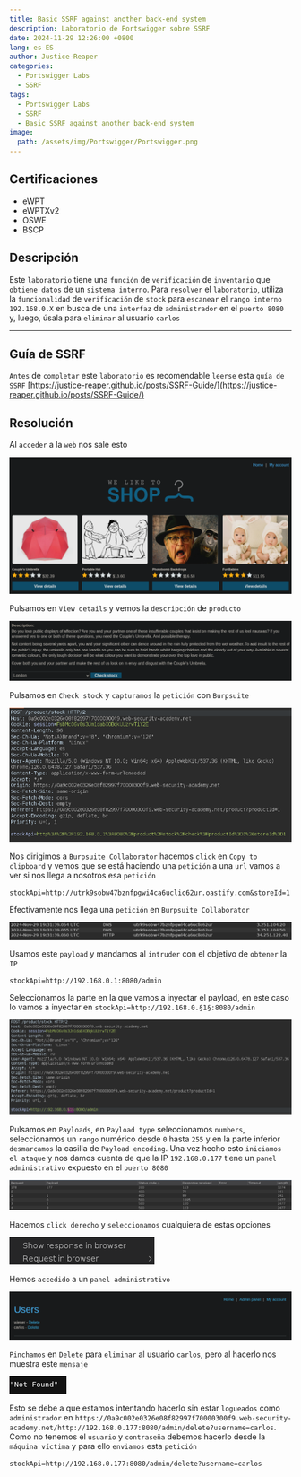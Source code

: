 ```yaml
---
title: Basic SSRF against another back-end system
description: Laboratorio de Portswigger sobre SSRF
date: 2024-11-29 12:26:00 +0800
lang: es-ES
author: Justice-Reaper
categories:
  - Portswigger Labs
  - SSRF
tags:
  - Portswigger Labs
  - SSRF
  - Basic SSRF against another back-end system
image:
  path: /assets/img/Portswigger/Portswigger.png
---
```


## Certificaciones

- eWPT
- eWPTXv2
- OSWE
- BSCP
  
## Descripción

Este `laboratorio` tiene una `función` de `verificación` de `inventario` que `obtiene datos` de un `sistema interno`. Para `resolver` el `laboratorio`, utiliza la `funcionalidad` de `verificación` de `stock` para `escanear` el `rango interno 192.168.0.X` en busca de una `interfaz` de `administrador` en el `puerto 8080` y, luego, úsala para `eliminar` al usuario `carlos`

---

## Guía de SSRF

`Antes` de `completar` este `laboratorio` es recomendable `leerse` esta `guía de SSRF` [https://justice-reaper.github.io/posts/SSRF-Guide/](https://justice-reaper.github.io/posts/SSRF-Guide/)

## Resolución

Al `acceder` a la `web` nos sale esto

![](/assets/img/SSRF-Lab-2/image_1.png)

Pulsamos en `View details` y vemos la `descripción` de `producto`

![](/assets/img/SSRF-Lab-2/image_2.png)

Pulsamos en `Check stock` y `capturamos` la `petición` con `Burpsuite`

![](/assets/img/SSRF-Lab-2/image_3.png)

Nos dirigimos a `Burpsuite Collaborator` hacemos `click` en `Copy to clipboard` y vemos que se está haciendo una `petición` a una `url` vamos a ver si nos llega a nosotros esa `petición`

```
stockApi=http://utrk9sobw47bznfpgwi4ca6uclic62ur.oastify.com&storeId=1
```

Efectivamente nos llega una `petición` en `Burpsuite Collaborator`

![](/assets/img/SSRF-Lab-2/image_4.png)

Usamos este `payload` y mandamos al `intruder` con el objetivo de `obtener` la `IP`

```
stockApi=http://192.168.0.1:8080/admin
```

Seleccionamos la parte en la que vamos a inyectar el payload, en este caso lo vamos a inyectar en `stockApi=http://192.168.0.§1§:8080/admin`

![](/assets/img/SSRF-Lab-2/image_5.png)

Pulsamos en `Payloads`, en `Payload type` seleccionamos `numbers`, seleccionamos un `rango` numérico desde `0` hasta `255` y en la parte inferior `desmarcamos` la casilla de `Payload encoding`. Una vez hecho esto `iniciamos el ataque` y nos damos cuenta de que la IP `192.168.0.177` tiene un `panel administrativo` expuesto en el `puerto 8080`

![](/assets/img/SSRF-Lab-2/image_6.png)

Hacemos `click derecho` y `seleccionamos` cualquiera de estas opciones

![](/assets/img/SSRF-Lab-2/image_7.png)

Hemos `accedido` a un `panel administrativo`

![](/assets/img/SSRF-Lab-2/image_8.png)

`Pinchamos` en `Delete` para `eliminar` al usuario `carlos`, pero al hacerlo nos muestra este `mensaje`

![](/assets/img/SSRF-Lab-2/image_9.png)

Esto se debe a que estamos intentando hacerlo sin estar `logueados` como `administrador` en `https://0a9c002e0326e08f82997f70000300f9.web-security-academy.net/http://192.168.0.177:8080/admin/delete?username=carlos`. Como no tenemos el `usuario` y `contraseña` debemos hacerlo desde la `máquina víctima` y para ello `enviamos` esta `petición`

```
stockApi=http://192.168.0.177:8080/admin/delete?username=carlos
```

